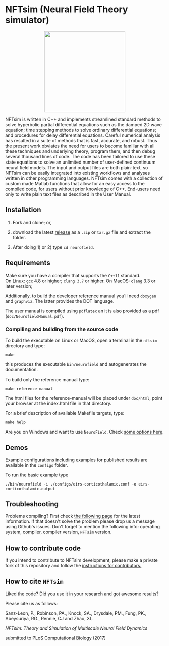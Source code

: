 # NFTsim (Neural Field Theory simulator)  


<p align="center">
  <img width="256" height="256" src="https://github.com/BrainDynamicsUSYD/nftsim/blob/master/doc/img/nftsim_logo_dark_background_256x256.png">
</p>



NFTsim is written in C++ and implements streamlined standard methods to solve hyperbolic partial differential equations such as the damped 2D wave equation; time stepping methods to solve ordinary differential equations; and procedures for delay differential equations. Careful numerical analysis has resulted in a suite of methods that is fast, accurate, and robust. Thus the present work obviates the need for users to become familiar with all these techniques and underlying theory, program them, and then debug several thousand lines of code. The code has been tailored to use these state equations to solve an unlimited number of user-defined continuum neural field models. The input and output files are both plain-text, so NFTsim can be easily integrated into existing workflows and analyses written in other programming languages.
NFTsim comes with a collection of custom made Matlab functions that allow for an easy access to the compiled code, for users without prior knowledge of C++. End-users need only to write plain text files as described in the User Manual.


## Installation

1. Fork and clone; or,

2. download the latest [release](https://github.com/BrainDynamicsUSYD/nftsim/releases) as a `.zip` or `tar.gz` file and extract the folder.

3. After doing 1) or 2) type `cd neurofield`.

## Requirements

Make sure you have a compiler that supports the `C++11` standard.  
On Linux: `gcc` 4.8 or higher; `clang 3.7` or higher.
On MacOS: `clang` 3.3 or later version;

Additionally, to build the developer reference manual you'll need `doxygen` and `graphviz`. The latter provides the DOT language.

The user manual is compiled using `pdflatex` an it is also provided as a pdf (`doc/NeurofieldManual.pdf`).


### Compiling and building from the source code

To build the executable on Linux or MacOS, open a terminal in the `nftsim` directory and type:

    make

this produces the executable `bin/neurofield` and autogenerates the documentation. 

To build only the reference manual type:

    make reference-manual

The html files for the reference-manual will be placed under `doc/html`, point your browser at the index.html file in that directory.

For a brief description of available Makefile targets, type:

    make help

Are you on Windows and want to use `NeuroField`. Check [some options here](https://github.com/BrainDynamicsUSYD/neurofield/wiki/All:-Cross-platform-support). 


## Demos

Example configurations including examples for published results are available in the `configs` folder.

To run the basic example type

    ./bin/neurofield -i ./configs/eirs-corticothalamic.conf -o eirs-corticothalamic.output

## Troubleshooting

Problems compiling? First check [the following page](https://github.com/BrainDynamicsUSYD/nftsim/wiki/All:-Cross-platform-support) for the latest information. If that doesn't solve the problem please drop us a message using Github's issues. Don't forget to mention the following info: operating system, compiler, compiler version, `NFTsim` version. 

## How to contribute code

If you intend to contribute to NFTsim development, please make a private fork of this repository and follow the [instructions for contributors.](https://github.com/BrainDynamicsUSYD/nftsim/wiki/How-to-contribute-code-to-NeuroField)


## How to cite `NFTsim`

Liked the code? Did you use it in your research and got awesome results?

Please cite us as follows:
   
   Sanz-Leon, P., Robinson, PA., Knock, SA., Drysdale, PM., Fung, PK., Abeysuriya, RG.,
   Rennie, CJ and Zhao, XL.
   
   _NFTsim: Theory and Simulation of Multiscale Neural Field Dynamics_
   
   submitted to PLoS Computational Biology (2017)


